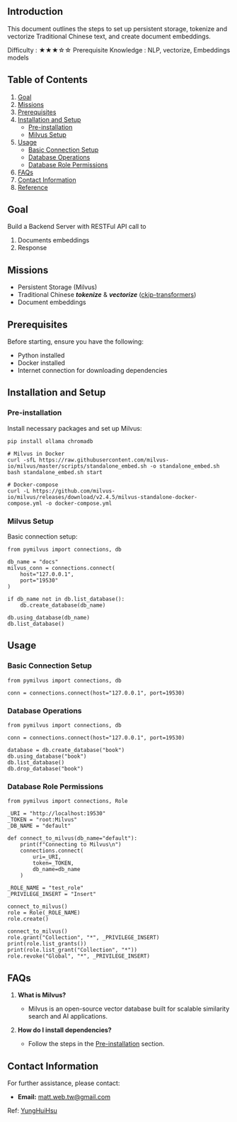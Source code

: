 ## Introduction
This document outlines the steps to set up persistent storage, tokenize and vectorize Traditional Chinese text, and create document embeddings.

Difficulty : ★★★☆☆
Prerequisite Knowledge : NLP, vectorize, Embeddings models

## Table of Contents
1. [Goal](#goal)
2. [Missions](#missions)
3. [Prerequisites](#prerequisites)
4. [Installation and Setup](#installation-and-setup)
   - [Pre-installation](#pre-installation)
   - [Milvus Setup](#milvus-setup)
5. [Usage](#usage)
   - [Basic Connection Setup](#basic-connection-setup)
   - [Database Operations](#database-operations)
   - [Database Role Permissions](#database-role-permissions)
6. [FAQs](#faqs)
7. [Contact Information](#contact-information)
8. [Reference](#ref)

## Goal
<p id='goal'></p>

Build a Backend Server with RESTFul API call to
1. Documents embeddings
2. Response

## Missions
<p id='missions'></p>

- Persistent Storage (Milvus)
- Traditional Chinese ***tokenize*** & ***vectorize*** ([ckip-transformers](https://github.com/ckiplab/ckip-transformers?tab=readme-ov-file))
- Document embeddings


## Prerequisites
Before starting, ensure you have the following:
<p id='prerequisites'></p>

- Python installed
- Docker installed
- Internet connection for downloading dependencies

## Installation and Setup
<p id='installation-and-setup'></p>

### Pre-installation
Install necessary packages and set up Milvus:
<p id='pre-installation'></p>

```bash=
pip install ollama chromadb

# Milvus in Docker
curl -sfL https://raw.githubusercontent.com/milvus-io/milvus/master/scripts/standalone_embed.sh -o standalone_embed.sh
bash standalone_embed.sh start

# Docker-compose
curl -L https://github.com/milvus-io/milvus/releases/download/v2.4.5/milvus-standalone-docker-compose.yml -o docker-compose.yml
```

### Milvus Setup
Basic connection setup:
<p id='milvus-setup'></p>

```python=
from pymilvus import connections, db

db_name = "docs"
milvus_conn = connections.connect(
    host="127.0.0.1",
    port="19530"
)

if db_name not in db.list_database():
    db.create_database(db_name)

db.using_database(db_name)
db.list_database()
```

## Usage
<p id='usage'></p>

### Basic Connection Setup
<p id='basic-connection-setup'></p>

```python=
from pymilvus import connections, db

conn = connections.connect(host="127.0.0.1", port=19530)
```

### Database Operations
<p id='database-operations'></p>

```python=
from pymilvus import connections, db

conn = connections.connect(host="127.0.0.1", port=19530)

database = db.create_database("book")
db.using_database("book")
db.list_database()
db.drop_database("book")
```

### Database Role Permissions
<p id='database-role-permissions'></p>

```python=
from pymilvus import connections, Role

_URI = "http://localhost:19530"
_TOKEN = "root:Milvus"
_DB_NAME = "default"

def connect_to_milvus(db_name="default"):
    print(f"Connecting to Milvus\n")
    connections.connect(
        uri=_URI,
        token=_TOKEN,
        db_name=db_name
    )

_ROLE_NAME = "test_role"
_PRIVILEGE_INSERT = "Insert"

connect_to_milvus()
role = Role(_ROLE_NAME)
role.create()

connect_to_milvus()
role.grant("Collection", "*", _PRIVILEGE_INSERT)
print(role.list_grants())
print(role.list_grant("Collection", "*"))
role.revoke("Global", "*", _PRIVILEGE_INSERT)
```

## FAQs
<p id='faqs'></p>

1. **What is Milvus?**
   - Milvus is an open-source vector database built for scalable similarity search and AI applications.

2. **How do I install dependencies?**
   - Follow the steps in the [Pre-installation](#pre-installation) section.

## Contact Information
<p id='contact-information'></p>

For further assistance, please contact:
- **Email:** matt.web.tw@gmail.com

<p id='ref'></p>

Ref: [YungHuiHsu](https://hackmd.io/@YungHuiHsu)